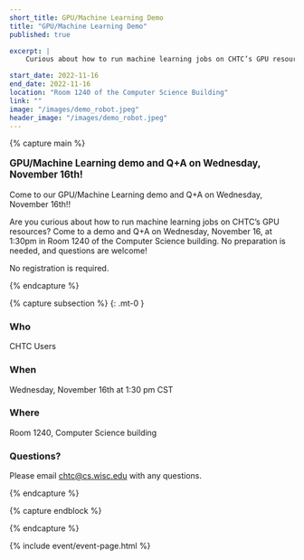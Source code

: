 ```yaml
---
short_title: GPU/Machine Learning Demo
title: "GPU/Machine Learning Demo"
published: true

excerpt: |
    Curious about how to run machine learning jobs on CHTC’s GPU resources? Come to a demo and Q+A on Wednesday, November 16th!

start_date: 2022-11-16
end_date: 2022-11-16
location: "Room 1240 of the Computer Science Building"
link: ""
image: "/images/demo_robot.jpeg"
header_image: "/images/demo_robot.jpeg"
---
```


{% capture main %}

<p style="font-size: larger; font-weight: bold;">GPU/Machine Learning demo and Q+A on Wednesday, November 16th!</p>

Come to our GPU/Machine Learning demo and Q+A on Wednesday, November 16th!!

Are you curious about how to run machine learning jobs on CHTC’s GPU resources? Come to a demo and Q+A on Wednesday, November 16, at 1:30pm in Room 1240 of the Computer Science building. No preparation is needed, and questions are welcome!

No registration is required.

{% endcapture %}


{% capture subsection %}
{: .mt-0 }
### Who

CHTC Users

### When

Wednesday, November 16th at 1:30 pm CST

### Where

Room 1240, Computer Science building

### Questions?

Please email <chtc@cs.wisc.edu> with any questions.

{% endcapture %}

{% capture endblock %}


{% endcapture %}

{% include event/event-page.html %}

